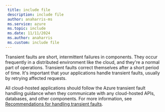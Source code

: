 ```yaml
---
 title: include file
 description: include file
 author: anaharris-ms
 ms.service: azure
 ms.topic: include
 ms.date: 11/11/2024
 ms.author: anaharris
 ms.custom: include file
---
```


Transient faults are short, intermittent failures in components. They occur frequently in a distributed environment like the cloud, and they're a normal part of operations. Transient faults correct themselves after a short period of time. It's important that your applications handle transient faults, usually by retrying affected requests.

All cloud-hosted applications should follow the Azure transient fault handling guidance when they communicate with any cloud-hosted APIs, databases, and other components. For more information, see [Recommendations for handling transient faults](/azure/well-architected/reliability/handle-transient-faults).
